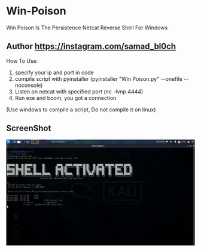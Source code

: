 # Win-Poison
Win Poison Is The Persistence Netcat Reverse Shell For Windows

## Author https://instagram.com/samad_bl0ch

How To Use:

1) specify your ip and port in code
2) compile script with pyinstaller (pyinstaller "Win Poison.py" --onefile --noconsole)
3) Listen on netcat with specified port (nc -lvnp 4444)
4) Run exe and boom, you got a connection

(Use windows to compile a script, Do not compile it on linux)

## ScreenShot
![](https://raw.githubusercontent.com/samadbloch/Win-Poison/main/img.png)
